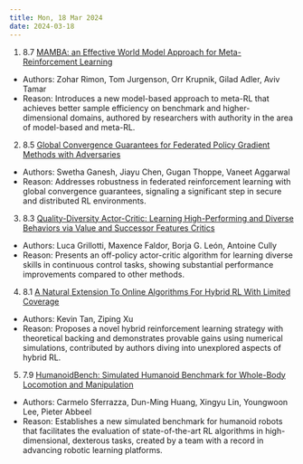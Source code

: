 ```yaml
---
title: Mon, 18 Mar 2024
date: 2024-03-18
---
```

1. 8.7 [MAMBA: an Effective World Model Approach for Meta-Reinforcement Learning](https://arxiv.org/abs/2403.09859)
* Authors: Zohar Rimon, Tom Jurgenson, Orr Krupnik, Gilad Adler, Aviv Tamar
* Reason: Introduces a new model-based approach to meta-RL that achieves better sample efficiency on benchmark and higher-dimensional domains, authored by researchers with authority in the area of model-based and meta-RL.

2. 8.5 [Global Convergence Guarantees for Federated Policy Gradient Methods with Adversaries](https://arxiv.org/abs/2403.09940)
* Authors: Swetha Ganesh, Jiayu Chen, Gugan Thoppe, Vaneet Aggarwal
* Reason: Addresses robustness in federated reinforcement learning with global convergence guarantees, signaling a significant step in secure and distributed RL environments.

3. 8.3 [Quality-Diversity Actor-Critic: Learning High-Performing and Diverse Behaviors via Value and Successor Features Critics](https://arxiv.org/abs/2403.09930)
* Authors: Luca Grillotti, Maxence Faldor, Borja G. León, Antoine Cully
* Reason: Presents an off-policy actor-critic algorithm for learning diverse skills in continuous control tasks, showing substantial performance improvements compared to other methods.

4. 8.1 [A Natural Extension To Online Algorithms For Hybrid RL With Limited Coverage](https://arxiv.org/abs/2403.09701)
* Authors: Kevin Tan, Ziping Xu
* Reason: Proposes a novel hybrid reinforcement learning strategy with theoretical backing and demonstrates provable gains using numerical simulations, contributed by authors diving into unexplored aspects of hybrid RL.

5. 7.9 [HumanoidBench: Simulated Humanoid Benchmark for Whole-Body Locomotion and Manipulation](https://arxiv.org/abs/2403.10506)
* Authors: Carmelo Sferrazza, Dun-Ming Huang, Xingyu Lin, Youngwoon Lee, Pieter Abbeel
* Reason: Establishes a new simulated benchmark for humanoid robots that facilitates the evaluation of state-of-the-art RL algorithms in high-dimensional, dexterous tasks, created by a team with a record in advancing robotic learning platforms.

